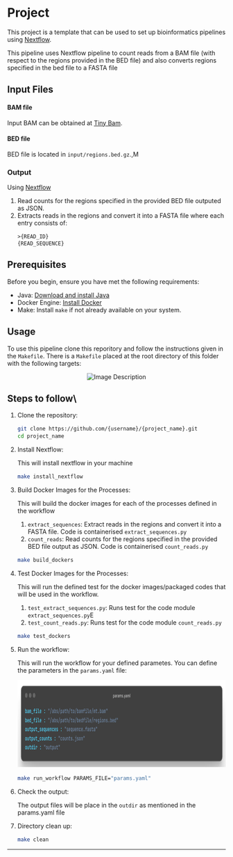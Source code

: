 # Project

This project is a template that can be used to set up bioinformatics pipelines using  [Nextflow](https://www.nextflow.io/). 

This pipeline uses Nextflow pipeline to count reads from a BAM file (with respect to the regions provided in the BED file) and also converts regions specified in the bed file to a FASTA file

## Input Files

#### BAM file

Input BAM can be obtained at [Tiny Bam](https://github.com/brainstorm/tiny-test-data/blob/master/wgs/mt.bam).

#### BED file

BED file is located in `input/regions.bed.gz`.,M

### Output

Using [Nextflow](https://www.nextflow.io/) 

1. Read counts for the regions specified in the provided BED file outputed as JSON.
2. Extracts reads in the regions and convert it into a FASTA file where each entry consists of:
    ```
    >{READ_ID} 
    {READ_SEQUENCE}
    ```

## Prerequisites

Before you begin, ensure you have met the following requirements:

- Java: [Download and install Java](https://www.oracle.com/java/technologies/javase-downloads.html)
- Docker Engine: [Install Docker](https://docs.docker.com/get-docker/)
- Make: Install `make` if not already available on your system.

## Usage

To use this pipeline clone this reporitory and follow the instructions given in the ```Makefile```. There is a
```Makefile``` placed at the root directory of this folder with the following targets: 
<div style="text-align:center">
    <img src="./imgs/img.png" alt="Image Description" width="900" height="300">
</div>

## Steps to follow\

1. Clone the repository:

   ```bash
   git clone https://github.com/{username}/{project_name}.git
   cd project_name
   ```
 
2. Install Nextflow:
    
    This will install nextflow in your machine
   ```bash
   make install_nextflow
   ```

4. Build Docker Images for the Processes:
    
    This will build the docker images for each of the processes defined in the workflow
    1. ```extract_sequences```: Extract reads in the regions and convert it into a FASTA file. Code is containerised ```extract_sequences.py```
    2. ```count_reads```: Read counts for the regions specified in the provided BED file output as JSON. Code is containerised ```count_reads.py```

   ```bash
   make build_dockers
   ```
5. Test Docker Images for the Processes:
    
    This will run the defined test for the docker images/packaged codes that will be used in the workflow.
    1. ```test_extract_sequences.py```: Runs test for the code module ```extract_sequences.py```E
    2. ```test_count_reads.py```: Runs test for the code module ```count_reads.py```

   ```bash
   make test_dockers
   ```
6. Run the workflow:
    
    This will run the workflow for your defined parametes. You can define the parameters in the ```params.yaml``` file:  
    <div style="text-align:center">
        <img src="./imgs/img2.png" alt="Image Description" width="900" height="200">
    </div>

   ```bash
   make run_workflow PARAMS_FILE="params.yaml"
   ```
6. Check the output:
    
    The output files will be place in the ```outdir``` as mentioned in the params.yaml file  
    
6. Directory clean up:
    
   ```bash
   make clean
   ```
---